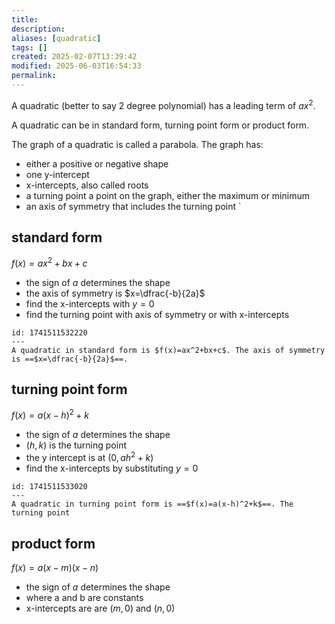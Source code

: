 ```yaml
---
title: 
description: 
aliases: [quadratic]
tags: []
created: 2025-02-07T13:39:42
modified: 2025-06-03T16:54:33
permalink:
---
```


A quadratic (better to say 2 degree polynomial) has a leading term of $ax^2$.

A quadratic can be in standard form, turning point form or product form.


The graph of a quadratic is called a parabola. The graph has:
- either a positive or negative shape
- one y-intercept
- x-intercepts, also called roots
- a turning point  a point on the graph, either the maximum or minimum
- an axis of symmetry that includes the turning point
`

## standard form

$f(x)=ax^2+bx+c$
- the sign of $a$ determines the shape
- the axis of symmetry is $x=\dfrac{-b}{2a}$
- find the x-intercepts with $y=0$
- find the turning point with axis of symmetry or with x-intercepts

```anki
id: 1741511532220
---
A quadratic in standard form is $f(x)=ax^2+bx+c$. The axis of symmetry is ==$x=\dfrac{-b}{2a}$==.
```

## turning point form

$f(x)=a(x-h)^2+k$
- the sign of $a$ determines the shape
- $(h,k)$ is the turning point
- the y intercept is at  $(0,ah^2+k)$
- find the x-intercepts by substituting $y=0$

```anki
id: 1741511533020
---
A quadratic in turning point form is ==$f(x)=a(x-h)^2+k$==. The turning point
```

## product form

$f(x)=a(x−m)(x-n)$
- the sign of $a$ determines the shape
- where a and b are constants
- x-intercepts are are $(m,0)$ and $(n,0)$

